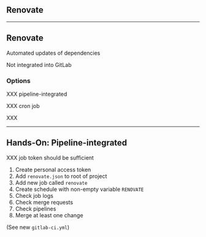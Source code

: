 <!-- .slide: id="gitlab_renovate" class="vertical-center" -->

<i class="fa-duotone fa-paint-roller fa-8x fa-duotone-colors" style="float: right; color: grey;"></i>

## Renovate

---

## Renovate

Automated updates of dependencies [](https://www.whitesourcesoftware.com/free-developer-tools/renovate/) [<i class="fa-brands fa-github"></i>](https://github.com/renovatebot/renovate) [<i class="fa-solid fa-book"></i>](https://docs.renovatebot.com/)

Not integrated into GitLab

### Options

XXX pipeline-integrated

XXX cron job

XXX [](https://www.whitesourcesoftware.com/free-developer-tools/renovate/on-premises/)

---

## Hands-On: Pipeline-integrated

XXX job token should be sufficient

1. Create personal access token
1. Add `renovate.json` to root of project
1. Add new job called `renovate`
1. Create schedule with non-empty variable `RENOVATE`
1. Check job logs
1. Check merge requests
1. Check pipelines
1. Merge at least one change

(See new `gitlab-ci.yml`)
